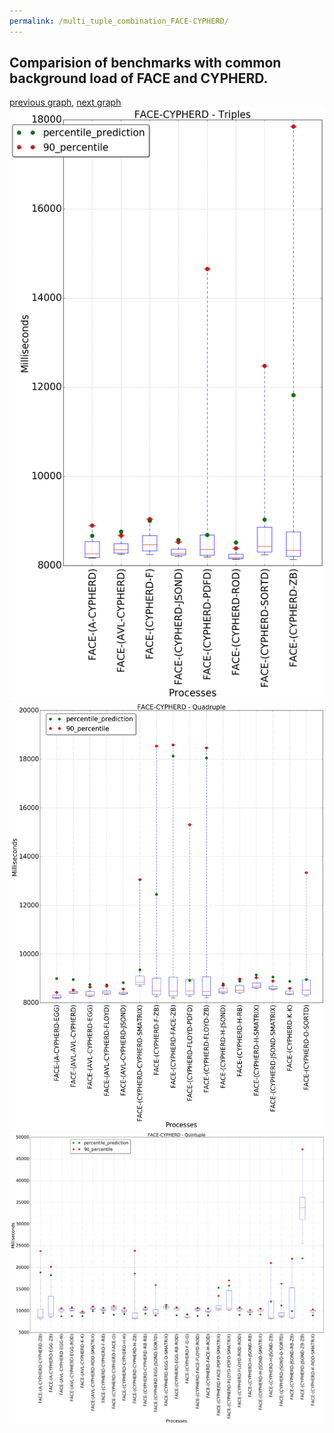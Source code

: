 ```yaml
---
permalink: /multi_tuple_combination_FACE-CYPHERD/
---
```



 ## Comparision of benchmarks with common background load of FACE and CYPHERD.

[previous graph](../multi_tuple_combination_FACE-A/), [next graph](../multi_tuple_combination_FACE-EGG/)
![graph figure](./images/triple/FACE/FACE-CYPHERD_box.png)![graph figure](./images/quadruple/FACE/FACE-CYPHERD_box.png)![graph figure](./images/quintuple/FACE/FACE-CYPHERD_box.png)